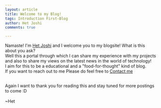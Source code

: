 ```yaml
---
layout: article
title: Welcome to my Blog!
tags: Introduction First-Blog
author: Het Joshi
comments: true

---
```

Namaste! I'm [Het Joshi](https://het-joshi.github.io/blog/about.html) and I welcome you to my blogsite!
What is this about you ask?<br>
Well this a portal through which I can share my experience with my projects and also to share my views on the latest news in the world of technology!<br>
I aim for this to be a educational and a "food-for-thought" kind of blog.<br>
If you want to reach out to me Please do feel free to [Contact me](https://github.com/Het-Joshi/blog/blob/main/about.md#-contact-me)<br>

<br>
Again I want to thank you for reading this and stay tuned for more postings to come :D<br><br>
~Het
